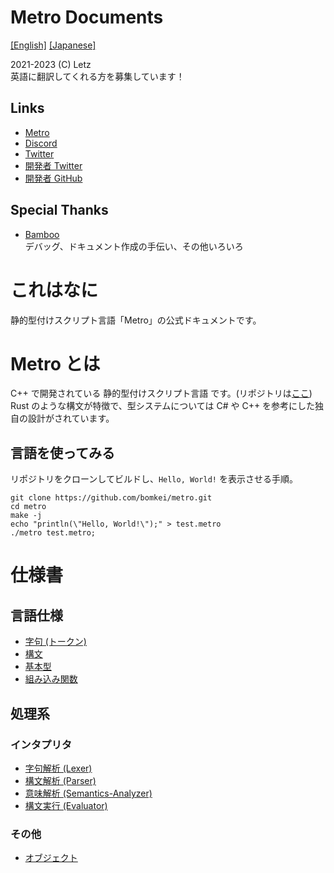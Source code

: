 # Metro Documents

[[English]](./README-en.md)
[[Japanese]](./README.md)

2021-2023 (C) Letz <br>
英語に翻訳してくれる方を募集しています！

## Links
- [Metro](https://github.com/bomkei/metro)
- [Discord](https://discord.gg/pWNv7PPryp)
- [Twitter](https://twitter.com/metro_lang)
- [開発者 Twitter](https://twitter.com/letz00)
- [開発者 GitHub](https://github.com/bomkei)

## Special Thanks

- [Bamboo](https://github.com/HIDE0123) <br>
デバッグ、ドキュメント作成の手伝い、その他いろいろ

# これはなに
静的型付けスクリプト言語「Metro」の公式ドキュメントです。

# Metro とは
C++ で開発されている 静的型付けスクリプト言語 です。(リポジトリは[ここ](https://github.com/bomkei/metro)) <br>
Rust のような構文が特徴で、型システムについては C# や C++ を参考にした独自の設計がされています。 <br>

## 言語を使ってみる
リポジトリをクローンしてビルドし、`Hello, World!` を表示させる手順。
```
git clone https://github.com/bomkei/metro.git
cd metro
make -j
echo "println(\"Hello, World!\");" > test.metro
./metro test.metro;
```

# 仕様書
## 言語仕様

- [字句 (トークン)](./papers/ja/lang/lexical/)
- [構文](./papers/ja/lang/syntax/)
- [基本型](./papers/ja/lang/types.md)
- [組み込み関数]()

## 処理系
### インタプリタ
- [字句解析 (Lexer)](./papers/ja/interpreter/lexer.md)
- [構文解析 (Parser)](./papers/ja/interpreter/parser.md)
- [意味解析 (Semantics-Analyzer)](./papers/ja/interpreter/semantics-analyzer.md)
- [構文実行 (Evaluator)](./papers/ja/interpreter/evaluator.md)

### その他
- [オブジェクト](./papers/ja/)
